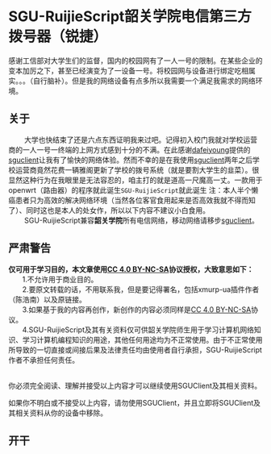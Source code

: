 # SGU-RuijieScript韶关学院电信第三方拨号器（锐捷）
感谢工信部对大学生们的监督，国内的校园网有了一人一号的限制。在某些企业的变本加厉之下，甚至已经演变为了一设备一号。将校园网与设备进行绑定吃相属实。。。（自行脑补）。但是我的网络设备有点多所以我需要一个满足我需求的网络环境。

## 关于
&nbsp;&nbsp;&nbsp;&nbsp;&nbsp;&nbsp;&nbsp;&nbsp;大学也快结束了还是六点东西证明我来过吧。记得初入校门我就对学校运营商的一人一号一终端的上网方式感到十分的不满。在此感谢[dafeiyoung](https://github.com/dafeiyoung)提供的[sguclient](https://github.com/dafeiyoung/sguclient)让我有了愉快的网络体验。然而不幸的是在我使用[sguclient](https://github.com/dafeiyoung/sguclient)两年之后学校运营商竟然花费一辆雅阁更新了学校的拨号系统（就是要割大学生的韭菜）。很显然这种行为在我眼里是无法容忍的，咱主打的就是道高一尺魔高一丈。一款用于openwrt（路由器）的程序就此诞生`SGU-RuijieScript`就此诞生 注：本人半个懒癌患者只为高效的解决网络环境（当然各位客官食用起来是否高效我就不得而知了）、同时这也是本人的处女作，所以以下内容不建议小白食用。
<br>&nbsp;&nbsp;&nbsp;&nbsp;&nbsp;&nbsp;&nbsp;&nbsp;SGU-RuijieScript兼容**韶关学院**所有电信网络，移动网络请移步[sguclient](https://github.com/dafeiyoung/sguclient)。
## 严肃警告
**仅可用于学习目的，本文章使用[CC 4.0 BY-NC-SA](https://creativecommons.org/licenses/by-nc-sa/4.0/deed.zh)协议授权，大致意思如下：**
<br>&nbsp;&nbsp;&nbsp;&nbsp;&nbsp;&nbsp;&nbsp;1.不允许用于商业目的。
<br>&nbsp;&nbsp;&nbsp;&nbsp;&nbsp;&nbsp;&nbsp;2.要原文转载的话，不用联系我，但是要记得署名，包括xmurp-ua插件作者（陈浩南）以及原链接。
<br>&nbsp;&nbsp;&nbsp;&nbsp;&nbsp;&nbsp;&nbsp;3.如果基于我的内容再创作，新创作的内容必须同样是[CC 4.0 BY-NC-SA](https://creativecommons.org/licenses/by-nc-sa/4.0/deed.zh)协议。
<br>&nbsp;&nbsp;&nbsp;&nbsp;&nbsp;&nbsp;&nbsp;4.SGU-RuijieScript及其有关资料仅可供韶关学院师生用于学习计算机网络知识、学习计算机编程知识的用途，其他任何用途均为不正常使用。由于不正常使用所导致的一切直接或间接后果及法律责任均由使用者自行承担，SGU-RuijieScript作者不承担任何责任。

<br>
你必须完全阅读、理解并接受以上内容才可以继续使用SGUClient及其相关资料。

如果你不明白或不接受以上内容，请勿使用SGUClient，并且立即将SGUClient及其相关资料从你的设备中移除。

## 开干
&nbsp;&nbsp;&nbsp;&nbsp;&nbsp;&nbsp;&nbsp;
